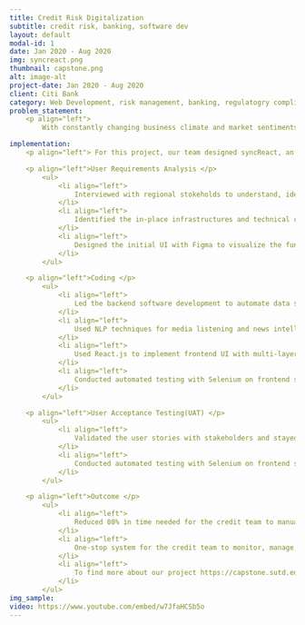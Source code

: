 ```yaml
---
title: Credit Risk Digitalization
subtitle: credit risk, banking, software dev
layout: default
modal-id: 1
date: Jan 2020 - Aug 2020
img: syncreact.png 
thumbnail: capstone.png 
alt: image-alt
project-date: Jan 2020 - Aug 2020
client: Citi Bank
category: Web Development, risk management, banking, regulatogry compliance
problem_statement: 
    <p align="left"> 
        With constantly changing business climate and market sentiments, monitoring the financial capabilities of obligors are integral to a bank's operations. Our client conducts regular Earning Warning reviews to analyse data such as financial reports and industry news to assess company performance to determine if it warrants any reassessment of the client’s credit rating. The current EW process requires manual collection of data from various sources that is ultimately still insufficient, especially for private companies, for effective risk analysis. </p>

implementation: 
    <p align="left"> For this project, our team designed syncReact, an integrated system that automatically extracts and presents essential credit signals in a consolidated and timely manner along with insightful data visualisations to facilitate credit analysts’ ongoing credit risk reassessment of their borrowers.</p>

    <p align="left">User Requirements Analysis </p>
        <ul> 
            <li align="left">
                Interviewed with regional stokeholds to understand, ideate and validate the use-cases and painpoints. 
            </li> 
            <li align="left"> 
                Identified the in-place infrastructures and technical constraints to design compatible and aligned solutions for digital transformation.
            </li> 
            <li align="left">
                Designed the initial UI with Figma to visualize the functionality and UI logics.
            </li> 
        </ul>

    <p align="left">Coding </p>
        <ul>
            <li align="left">
                Led the backend software development to automate data sourcing by setting up REST APIs and integrating with MongoDB for analysis.
            </li> 
            <li align="left">
                Used NLP techniques for media listening and news intelligence to monitor corporate credit risk for data comprehensiveness. 
            </li>
            <li align="left">
                Used React.js to implement frontend UI with multi-layers of consolidated information.
            </li>
            <li align="left">
                Conducted automated testing with Selenium on frontend simulation and Flask Testing on backend endpoints.
            </li>
        </ul>

    <p align="left">User Acceptance Testing(UAT) </p>
        <ul> 
            <li align="left">
                Validated the user stories with stakeholders and stayed agile towards constant business requirement changes.
            </li> 
            <li align="left">
                Conducted automated testing with Selenium on frontend simulation and Flask Testing on backend endpoints to ensure the robustness of the system.
            </li>
        </ul>

    <p align="left">Outcome </p>
        <ul>
            <li align="left">
                Reduced 80% in time needed for the credit team to manually source risk signals.
            </li> 
            <li align="left">
                One-stop system for the credit team to monitor, manage, and export information for EW process.
            </li> 
            <li align="left">
                To find more about our project https://capstone.sutd.edu.sg/projects/syncreact.
            </li>
        </ul>
img_sample:
video: https://www.youtube.com/embed/w7JfaHCSb5o
---
```

